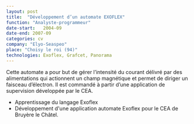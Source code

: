 ```yaml
---
layout: post
title:  "Développement d’un automate EXOFLEX"
function: "Analyste-programmeur"
date-start:   2004-09
date-end: 2007-09
categories: cv
company: "Elyo-Seaspeo"
place: "Choisy le roi (94)" 
technologies: Exoflex, Grafcet, Panorama
---
```

Cette automate a pour but de gérer l’intensité du courant délivré par des alimentations qui actionnent un champ magnétique et permet de diriger un faisceau d’électron. Il est commandé à partir d’une application de supervision développée par le CEA.
<ul><li>
Apprentissage du langage Exoflex  
</li><li>
Développement d'une application automate Exoflex pour le CEA de Bruyère le Châtel.
</li></ul>